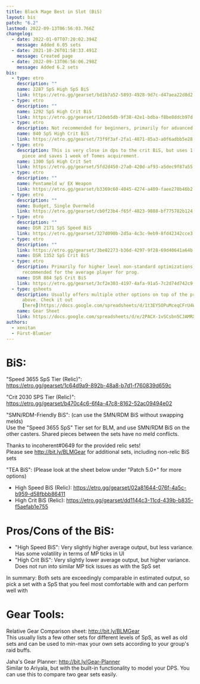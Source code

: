 ```yaml
---
title: Black Mage Best in Slot (BiS)
layout: bis
patch: "6.2"
lastmod: 2022-09-13T06:56:03.766Z
changelog:
  - date: 2022-01-07T07:20:02.394Z
    message: Added 6.05 sets
  - date: 2021-10-26T01:58:33.491Z
    message: Created page
  - date: 2022-09-13T06:56:06.298Z
    message: Added 6.2 sets
bis:
  - type: etro
    description: ""
    name: 2287 SpS High SpS BiS
    link: https://etro.gg/gearset/bd1b7a52-5893-4928-9d7c-d47aea22d8d2
  - type: etro
    description: ""
    name: 1292 SpS High Crit BiS
    link: https://etro.gg/gearset/12deb5db-9f38-42e1-bdba-f8be8ddcb97d
  - type: etro
    description: Not recommended for beginners, primarily for advanced nonstandard gameplay
    name: 840 SpS High Crit BiS
    link: https://etro.gg/gearset/73f9f3af-2fa1-4871-85a3-a0f6adbb5e28
  - type: etro
    description: This is very close in dps to the crit BiS, but uses 1 less Tome
      piece and saves 1 week of Tomes acquirement.
    name: 1300 SpS High Crit Set
    link: https://etro.gg/gearset/5fd2d450-27a0-420d-af93-a5dec9f87a55
  - type: etro
    description: ""
    name: Pentameld w/ EX Weapon
    link: https://etro.gg/gearset/b3369c60-4045-4274-a409-faee278b46b2
  - type: etro
    description: ""
    name: Budget, Single Overmeld
    link: https://etro.gg/gearset/cb0f23b4-f65f-4823-9888-bf775782b124
  - type: etro
    description: ""
    name: DSR 2171 SpS Speed BiS
    link: https://etro.gg/gearset/327d090b-2d5a-4c3c-9eb9-8fd42342cce3
  - type: etro
    description: ""
    link: https://etro.gg/gearset/3be02273-b36d-4297-9f28-69d40641a64b
    name: DSR 1352 SpS Crit BiS
  - type: etro
    description: Primarily for higher level non-standard optimizations, less
      recommended for the average player for prog.
    name: DSR 884 SpS Crit BiS
    link: https://etro.gg/gearset/3cf2e303-4197-4afa-91a5-7c2d74d742c9
  - type: gsheets
    description: Usually offers multiple other options on top of the provided ones
      above. Check it out
      [here](https://docs.google.com/spreadsheets/d/1t3EYSOPuMceqCFrU4WAbzSd4gbYi-J7YeMB36dNmaWM/edit#gid=654212594)
    name: Gear Sheet
    link: https://docs.google.com/spreadsheets/d/e/2PACX-1vSCsbn5CJAMRXv-WJEV-W1FCPtrVhZeMU0JD8SleJ_Ga_5ur7wgLisKdca5M-KzTqahrtCjAP9qLtvG/pubhtml
authors:
  - xenitan
  - Fürst-Blumier
---
```

# BiS:

"Speed 3655 SpS Tier (Relic)":\
<https://etro.gg/gearset/1c64d9a9-892b-48a8-b7d1-f760839d659c>  

"Crit 2030 SPS Tier (Relic)":\
<https://etro.gg/gearset/b470c4c6-6f4a-47c8-8162-52ac09494e02>  

"SMN/RDM-Friendly BiS": (can use the SMN/RDM BiS without swapping melds)\
Use the "Speed 3655 SpS" Tier set for BLM, and use SMN/RDM BiS on the other casters. Shared pieces between the sets have no meld conflicts.

Thanks to incoherent#0649 for the provided relic sets!\
Please see <http://bit.ly/BLMGear> for additional sets, including non-relic BiS sets

"TEA BiS": (Please look at the sheet below under "Patch 5.0+" for more options)

* High Speed BiS (Relic): <https://etro.gg/gearset/02a81644-076f-4a5c-b959-d58fbbb86411> 
* High Crit BiS (Relic): <https://etro.gg/gearset/dd1144c3-11cd-439b-b835-f5aefab1e755>

# Pros/Cons of the BiS:

* "High Speed BiS": Very slightly higher average output, but less variance. Has some volatility in terms of MP ticks in UI
* "High Crit BiS": Very slightly lower average output, but higher variance. Does not run into similar MP tick issues as with the SpS set

In summary: Both sets are exceedingly comparable in estimated output, so pick a set with a SpS that you feel most comfortable with and can perform well with

# Gear Tools:

Relative Gear Comparison sheet: <http://bit.ly/BLMGear>\
This usually lists a few other sets for different levels of SpS, as well as old sets and can be used to min-max your own sets according to your group's raid buffs.

Jaha's Gear Planner: <http://bit.ly/Gear-Planner>\
Similar to Ariyala, but with the built-in functionality to model your DPS. You can use this to compare two gear sets easily.